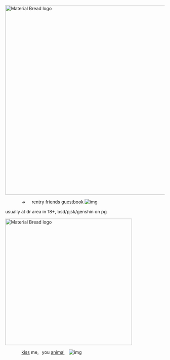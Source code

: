 <p align="left">
    <img width="600" src="https://media.discordapp.net/attachments/1198473483160657951/1222067460916904018/ezgif-5-c6aff6f19e.gif?ex=6614de03&is=66026903&hm=0b02cd5bcf40550e137a883ff43d7db09e8fb4610bb9e7f39d7e8b34ac576452&" alt="Material Bread logo">
	
⠀⠀⠀⠀⠀➜⠀⠀[rentry](https://rentry.co/sschizophrenic) [friends](https://rentry.co/akapatients) [guestbook](https://zheathbed.123guestbook.com/)  ![img](https://64.media.tumblr.com/cfab951e03cb2d3210e5b879b3ac5c7e/b55b2416bafcc208-fb/s75x75_c1/7f6d1536414797571133f47cc6e891a469a7b51b.gifv)

usually at dr area in 18+, bsd/pjsk/genshin on pg

<p align="left">
    <img width="400" src="https://media.discordapp.net/attachments/1028662831094173707/1220904795486027906/Untitled56_20240323091935.png?ex=6610a332&is=65fe2e32&hm=3b740be12af925c1169457821c263b724f47553d5778a2ba00375c52eff317c0&" alt="Material Bread logo">
	
⠀⠀⠀⠀⠀[kiss](https://open.spotify.com/track/3SRngdnXshmXPkqYLBfqiV?si=cSarq3sgT1eHhkoKDIXvIQ) me,⠀you [animal](https://open.spotify.com/track/3SRngdnXshmXPkqYLBfqiV?si=cSarq3sgT1eHhkoKDIXvIQ)⠀ ![img](https://64.media.tumblr.com/8ccc4eb654cb479ac29b1ebd9efbeb2f/c74de60fc71203bc-e4/s75x75_c1/6d0137ecce59c133b902f08048acdbb2dc4ed333.gifv)

